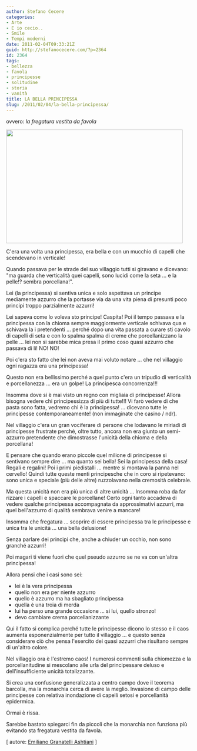 ```yaml
---
author: Stefano Cecere
categories:
- Arte
- E io cecio..
- Smile
- Tempi moderni
date: 2011-02-04T09:33:21Z
guid: http://stefanocecere.com/?p=2364
id: 2364
tags:
- bellezza
- favola
- principesse
- solitudine
- storia
- vanità
title: LA BELLA PRINCIPESSA
slug: /2011/02/04/la-bella-principessa/
---
```


ovvero: _la fregatura vestita da favola_

<img src="http://stefanocecere.com/wp-content/uploads/sites/3/2011/02/principesse-480x309.jpg" alt="" title="principesse" width="480" height="309" class="alignnone size-medium wp-image-2370" />

C'era una volta una principessa, era bella e con un mucchio di capelli che scendevano in verticale!
  
Quando passava per le strade del suo villaggio tutti si giravano e dicevano: "ma guarda che verticalità quei capelli, sono lucidi come la seta … e la pelle!? sembra porcellana!".

Lei (la principessa) si sentiva unica e solo aspettava un principe mediamente azzurro che la portasse via da una vita piena di presunti poco principi troppo parzialmente azzurri!

Lei sapeva come lo voleva sto principe! Caspita! Poi il tempo passava e la principessa con la chioma sempre maggiormente verticale schivava qua e schivava la i pretendenti … perché dopo una vita passata a curare sti cavolo di capelli di seta e con lo spalma spalma di creme che porcellanizzano la pelle … lei non si sarebbe mica presa il primo coso quasi azzurro che passava di li! NO! NO!

Poi c'era sto fatto che lei non aveva mai voluto notare … che nel villaggio ogni ragazza era una principessa!
  
Questo non era bellissimo perché a quel punto c'era un tripudio di verticalità e porcellanezza … era un golpe! La principesca concorrenza!!!

Insomma dove si è mai visto un regno con migliaia di principesse! Allora bisogna vedere chi principessizza di più di tutte!!! Vi farò vedere di che pasta sono fatta, vedremo chi è la principessa! … dicevano tutte le principesse contemporaneamente! (non immaginate che casino / ndr).

Nel villaggio c'era un gran vociferare di persone che lodavano le miriadi di principesse frustrate perché, oltre tutto, ancora non era giunto un semi-azzurro pretendente che dimostrasse l'unicità della chioma e della porcellana!

E pensare che quando erano piccole quel milione di principesse si sentivano sempre dire … ma quanto sei bella! Sei la principessa della casa! Regali e regalini! Poi i primi piedistalli … mentre si montava la panna nel cervello! Quindi tutte queste menti principesche che in coro si ripetevano: sono unica e speciale (più delle altre) ruzzolavano nella cremosità celebrale.

Ma questa unicità non era più unica di altre unicità … Insomma roba da far rizzare i capelli e spaccare le porcellane! Certo ogni tanto accadeva di vedere qualche principessa accompagnata da approssimativi azzurri, ma quel bell'azzurro di qualità sembrava venire a mancare!

Insomma che fregatura … scoprire di essere principessa tra le principesse e unica tra le unicità … una bella delusione!

Senza parlare dei principi che, anche a chiuder un occhio, non sono granché azzurri!
  
Poi magari ti viene fuori che quel pseudo azzurro se ne va con un'altra principessa!
  
Allora pensi che i casi sono sei:

- lei è la vera principessa
- quello non era per niente azzurro
- quello è azzurro ma ha sbagliato principessa
- quella è una troia di merda
- lui ha perso una grande occasione … si lui, quello stronzo!
- devo cambiare crema porcellanizzante

Qui il fatto si complica perché tutte le principesse dicono lo stesso e il caos aumenta esponenzialmente per tutto il villaggio … e questo senza considerare ciò che pensa l'esercito dei quasi azzurri che risultano sempre di un'altro colore.

Nel villaggio ora è l'estremo caos! I numerosi commenti sulla chiomezza e la porcellanitudine si mescolano alle urla del principessare deluso e dell'insufficiente unicità totalizzante.

Si crea una confusione generalizzata a centro campo dove il teorema barcolla, ma la monarchia cerca di avere la meglio. Invasione di campo delle principesse con relativa inondazione di capelli setosi e porcellanità epidermica.

Ormai è rissa.

Sarebbe bastato spiegarci fin da piccoli che la monarchia non funziona più evitando sta fregatura vestita da favola.

[ autore: [Emiliano Granatelli Ashtiani](http://www.facebook.com/notes/emiliano-granatelli-ashtiani/la-bella-principessa-la-fregatura-vestita-da-favola/160804420637933) ]